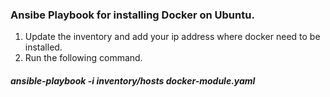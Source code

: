 ### Ansibe Playbook for installing Docker on Ubuntu.

1. Update the inventory and add your ip address where docker need to be installed.
2. Run the following command.

##### ansible-playbook -i inventory/hosts docker-module.yaml 